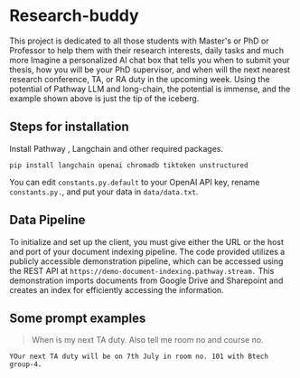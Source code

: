 # Research-buddy
This project is dedicated to all those students with Master's or PhD or Professor to help them with their research interests, daily tasks and much more
Imagine a personalized AI chat box that tells you when to submit your thesis, how you will be your PhD supervisor, and when will the next nearest research conference, TA, or RA duty in the upcoming week.
Using the potential of Pathway LLM and long-chain, the potential is immense, and the example shown above is just the tip of the iceberg.

## Steps for installation
Install Pathway , Langchain and other required packages.
```
pip install langchain openai chromadb tiktoken unstructured
```
You can edit `constants.py.default` to your OpenAI API key, rename `constants.py.`, and put your data in `data/data.txt`.

## Data Pipeline
To initialize and set up the client, you must give either the URL or the host and port of your document indexing pipeline. The code provided utilizes a publicly accessible demonstration pipeline, which can be accessed using the REST API at `https://demo-document-indexing.pathway.stream.` This demonstration imports documents from Google Drive and Sharepoint and creates an index for efficiently accessing the information.

## Some prompt examples 
>When is my next TA duty. Also tell me room no and course no. 
```
YOur next TA duty will be on 7th July in room no. 101 with Btech group-4.
```
